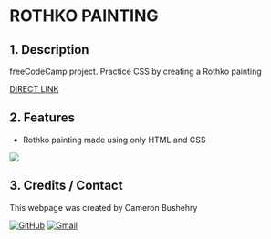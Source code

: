 # ROTHKO PAINTING

## 1. Description
freeCodeCamp project. Practice CSS by creating a Rothko painting

[DIRECT LINK](https://cbushehry.github.io/rothko-painting/)

## 2. Features
 * Rothko painting made using only HTML and CSS

 ![](assets/images/rothko-painting.jpg)

## 3. Credits / Contact
This webpage was created by Cameron Bushehry

  [![GitHub](https://img.shields.io/badge/github-%23121011.svg?style=for-the-badge&logo=github&logoColor=white)](https://github.com/cbushehry)
  [![Gmail](https://img.shields.io/badge/Gmail-D14836?style=for-the-badge&logo=gmail&logoColor=white)](mailto:c.bushehry@gmail.com)